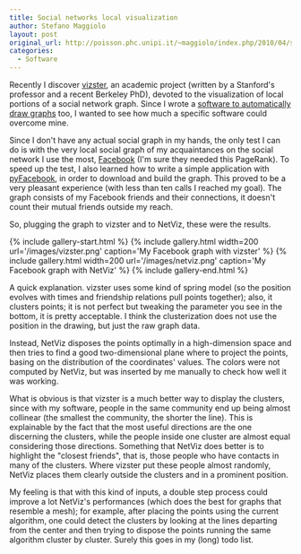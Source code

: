 ```yaml
---
title: Social networks local visualization
author: Stefano Maggiolo
layout: post
original_url: http://poisson.phc.unipi.it/~maggiolo/index.php/2010/04/social-networks-local-visualization/
categories:
  - Software
---
```

Recently I discover [vizster][1], an academic project (written by a Stanford's professor and a recent Berkeley PhD), devoted to the visualization of local portions of a social network graph. Since I wrote a [software to automatically draw graphs][2] too, I wanted to see how much a specific software could overcome mine.

 [1]: http://hci.stanford.edu/jheer/projects/vizster/
 [2]: http://poisson.phc.unipi.it/~maggiolo/index.php/tag/netviz

<!--more-->

Since I don't have any actual social graph in my hands, the only test I can do is with the very local social graph of my acquaintances on the social network I use the most, [Facebook][3] (I'm sure they needed this PageRank). To speed up the test, I also learned how to write a simple application with [pyFacebook][4], in order to download and build the graph. This proved to be a very pleasant experience (with less than ten calls I reached my goal). The graph consists of my Facebook friends and their connections, it doesn't count their mutual friends outside my reach.

 [3]: http://www.facebook.com
 [4]: http://github.com/sciyoshi/pyfacebook/

So, plugging the graph to vizster and to NetViz, these were the results.

{% include gallery-start.html %}
{% include gallery.html width=200 url='/images/vizster.png' caption='My Facebook graph with vizster' %}
{% include gallery.html width=200 url='/images/netviz.png' caption='My Facebook graph with NetViz' %}
{% include gallery-end.html %}

A quick explanation. vizster uses some kind of spring model (so the position evolves with times and friendship relations pull points together); also, it clusters points; it is not perfect but tweaking the parameter you see in the bottom, it is pretty acceptable. I think the clusterization does not use the position in the drawing, but just the raw graph data.

Instead, NetViz disposes the points optimally in a high-dimension space and then tries to find a good two-dimensional plane where to project the points, basing on the distribution of the coordinates' values. The colors were not computed by NetViz, but was inserted by me manually to check how well it was working.

What is obvious is that vizster is a much better way to display the clusters, since with my software, people in the same community end up being almost collinear (the smallest the community, the shorter the line). This is explainable by the fact that the most useful directions are the one discerning the clusters, while the people inside one cluster are almost equal considering those directions. Something that NetViz does better is to highlight the "closest friends", that is, those people who have contacts in many of the clusters. Where vizster put these people almost randomly, NetViz places them clearly outside the clusters and in a prominent position.

My feeling is that with this kind of inputs, a double step process could improve a lot NetViz's performances (which does the best for graphs that resemble a mesh); for example, after placing the points using the current algorithm, one could detect the clusters by looking at the lines departing from the center and then trying to dispose the points running the same algorithm cluster by cluster. Surely this goes in my (long) todo list.
